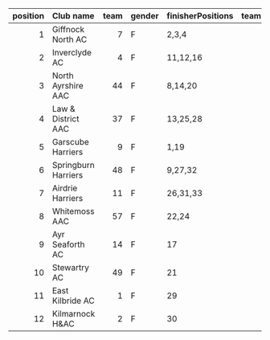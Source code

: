 |   position | Club name           |   team | gender   | finisherPositions   |   teamPoints |   penaltyPoints |   totalPoints |   totalFinishers | Website                               |
|-----------:|:--------------------|-------:|:---------|:--------------------|-------------:|----------------:|--------------:|-----------------:|:--------------------------------------|
|          1 | Giffnock North AC   |      7 | F        | 2,3,4               |            9 |               0 |             9 |               11 | https://www.giffnocknorth.co.uk/      |
|          2 | Inverclyde AC       |      4 | F        | 11,12,16            |           39 |               0 |            39 |                4 | https://www.inverclydeac.org/         |
|          3 | North Ayrshire AAC  |     44 | F        | 8,14,20             |           42 |               0 |            42 |                3 | https://naathletics.co.uk/            |
|          4 | Law & District AAC  |     37 | F        | 13,25,28            |           66 |               0 |            66 |                3 | http://www.lawaac.co.uk/              |
|          5 | Garscube Harriers   |      9 | F        | 1,19                |           20 |              46 |            66 |                2 | https://www.garscubeharriers.org.uk/  |
|          6 | Springburn Harriers |     48 | F        | 9,27,32             |           68 |               0 |            68 |                3 | https://www.springburnharriers.co.uk/ |
|          7 | Airdrie Harriers    |     11 | F        | 26,31,33            |           90 |               0 |            90 |                4 | http://airdrieharriers.org/           |
|          8 | Whitemoss AAC       |     57 | F        | 22,24               |           46 |              46 |            92 |                2 | https://whitemossaac.co.uk/           |
|          9 | Ayr Seaforth AC     |     14 | F        | 17                  |           17 |              92 |           109 |                1 | https://www.ayrseaforth.co.uk/        |
|         10 | Stewartry AC        |     49 | F        | 21                  |           21 |              92 |           113 |                1 | https://stewartryac.wordpress.com/    |
|         11 | East Kilbride AC    |      1 | F        | 29                  |           29 |              92 |           121 |                1 | http://www.ekac.org.uk/               |
|         12 | Kilmarnock H&AC     |      2 | F        | 30                  |           30 |              92 |           122 |                1 | http://www.kilmarnockharriers.com/    |